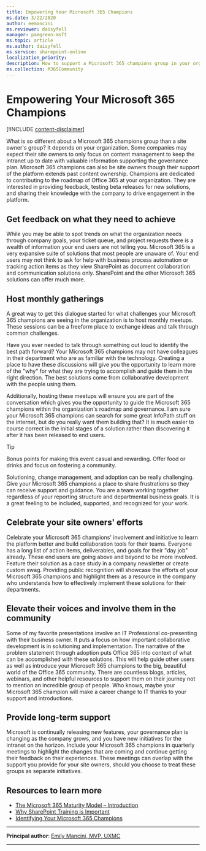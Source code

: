 ```yaml
---
title: Empowering Your Microsoft 365 Champions
ms.date: 3/22/2020
author: eemancini
ms.reviewer: daisyfell
manager: pamgreen-msft
ms.topic: article
ms.author: daisyfell
ms.service: sharepoint-online
localization_priority: 
description: How to support a Microsoft 365 champions group in your organization. A follow up to Identifying Your Microsoft 365 Champions.
ms.collection: M365Community
---
```

 
# Empowering Your Microsoft 365 Champions

[!INCLUDE [content-disclaimer](includes/content-disclaimer.md)]

What is so different about a Microsoft 365 champions group than a site owner's group? It depends on your organization. Some companies may expect their site owners to only focus on content management to keep the intranet up to date with valuable information supporting the governance plan. Microsoft 365 champions can also be site owners though their support of the platform extends past content ownership. Champions are dedicated to contributing to the roadmap of Office 365 at your organization. They are interested in providing feedback, testing beta releases for new solutions, and sharing their knowledge with the company to drive engagement in the platform.

## Get feedback on what they need to achieve

While you may be able to spot trends on what the organization needs through company goals, your ticket queue, and project requests there is a wealth of information your end users are not telling you. Microsoft 365 is a very expansive suite of solutions that most people are unaware of. Your end users may not think to ask for help with business process automation or tracking action items as they view SharePoint as document collaboration and communication solutions only. SharePoint and the other Microsoft 365 solutions can offer much more.

## Host monthly gatherings

A great way to get this dialogue started for what challenges your Microsoft 365 champions are seeing in the organization is to host monthly meetups. These sessions can be a freeform place to exchange ideas and talk through common challenges.

Have you ever needed to talk through something out loud to identify the best path forward? Your Microsoft 365 champions may not have colleagues in their department who are as familiar with the technology. Creating a place to have these discussions will give you the opportunity to learn more of the "why" for what they are trying to accomplish and guide them in the right direction. The best solutions come from collaborative development with the people using them.

Additionally, hosting these meetups will ensure you are part of the conversation which gives you the opportunity to guide the Microsoft 365 champions within the organization's roadmap and governance. I am sure your Microsoft 365 champions can search for some great InfoPath stuff on the internet, but do you really want them building that? It is much easier to course correct in the initial stages of a solution rather than discovering it after it has been released to end users.

> [!TIP]
> Bonus points for making this event casual and rewarding.
> Offer food or drinks and focus on fostering a community.

Solutioning, change management, and adoption can be really challenging. Give your Microsoft 365 champions a place to share frustrations so they can receive support and guidance. You are a team working together regardless of your reporting structure and departmental business goals. It is a great feeling to be included, supported, and recognized for your work.

## Celebrate your site owners' efforts

Celebrate your Microsoft 365 champions' involvement and initiative to learn the platform better and build collaboration tools for their teams. Everyone has a long list of action items, deliverables, and goals for their "day job" already. These end users are going above and beyond to be more involved. Feature their solution as a case study in a company newsletter or create custom swag. Providing public recognition will showcase the efforts of your Microsoft 365 champions and highlight them as a resource in the company who understands how to effectively implement these solutions for their departments.

## Elevate their voices and involve them in the community

Some of my favorite presentations involve an IT Professional co-presenting with their business owner. It puts a focus on how important collaborative development is in solutioning and implementation. The narrative of the problem statement through adoption puts Office 365 into context of what can be accomplished with these solutions. This will help guide other users as well as introduce your Microsoft 365 champions to the big, beautiful world of the Office 365 community. There are countless blogs, articles, webinars, and other helpful resources to support them on their journey not to mention an incredible group of people. Who knows, maybe your Microsoft 365 champion will make a career change to IT thanks to your support and introductions.

## Provide long-term support

Microsoft is continually releasing new features, your governance plan is changing as the company grows, and you have new initiatives for the intranet on the horizon. Include your Microsoft 365 champions in quarterly meetings to highlight the changes that are coming and continue getting their feedback on their experiences. These meetings can overlap with the support you provide for your site owners, should you choose to treat these groups as separate initiatives.

## Resources to learn more

- [The Microsoft 365 Maturity Model – Introduction](https://docs.microsoft.com/microsoft-365/community/microsoft365-maturity-model--intro)
- [Why SharePoint Training is Important](https://docs.microsoft.com/microsoft-365/community/why-sharepoint-training-is-important)
- [Identifying Your Microsoft 365 Champions](https://docs.microsoft.com/microsoft-365/community/identifying-your-sharepoint-champions)

---

**Principal author**: [Emily Mancini, MVP, UXMC](https://www.linkedin.com/in/eemancini)

---
